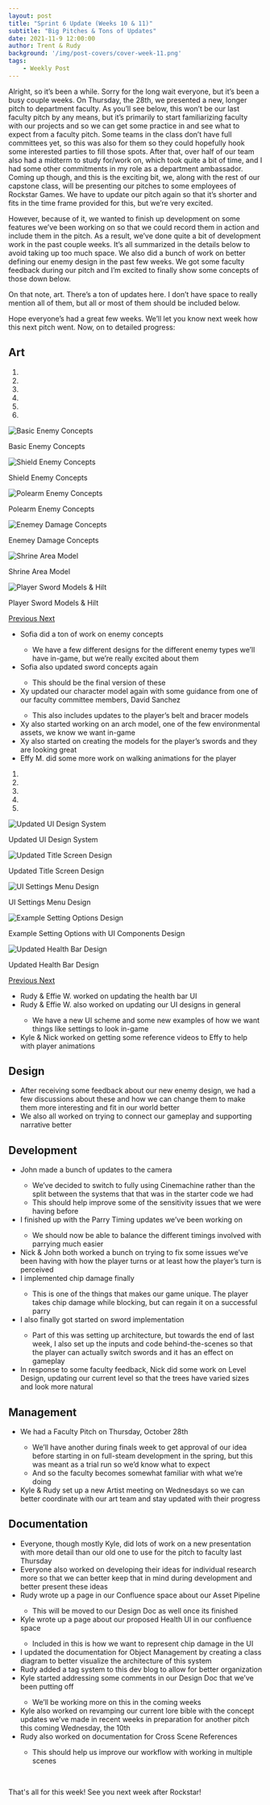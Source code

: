 ```yaml
---
layout: post
title: "Sprint 6 Update (Weeks 10 & 11)"
subtitle: "Big Pitches & Tons of Updates"
date: 2021-11-9 12:00:00
author: Trent & Rudy
background: '/img/post-covers/cover-week-11.png'
tags: 
    - Weekly Post
---
```


Alright, so it’s been a while. Sorry for the long wait everyone, but it’s been a busy couple weeks. On Thursday, the 28th, we presented a new, longer pitch to department faculty. As you’ll see below, this won’t be our last faculty pitch by any means, but it’s primarily to start familiarizing faculty with our projects and so we can get some practice in and see what to expect from a faculty pitch. Some teams in the class don’t have full committees yet, so this was also for them so they could hopefully hook some interested parties to fill those spots. After that, over half of our team also had a midterm to study for/work on, which took quite a bit of time, and I had some other commitments in my role as a department ambassador. Coming up though, and this is the exciting bit, we, along with the rest of our capstone class, will be presenting our pitches to some employees of Rockstar Games. We have to update our pitch again so that it’s shorter and fits in the time frame provided for this, but we’re very excited. 

However, because of it, we wanted to finish up development on some features we’ve been working on so that we could record them in action and include them in the pitch. As a result, we’ve done quite a bit of development work in the past couple weeks. It’s all summarized in the details below to avoid taking up too much space. We also did a bunch of work on better defining our enemy design in the past few weeks. We got some faculty feedback during our pitch and I’m excited to finally show some concepts of those down below. 

On that note, art. There’s a ton of updates here. I don’t have space to really mention all of them, but all or most of them should be included below. 

Hope everyone’s had a great few weeks. We’ll let you know next week how this next pitch went. Now, on to detailed progress: 

## Art

<div class="row my-5">
    <div id="carouselExampleIndicators" class="carousel slide shadow rounded" data-ride="carousel">
        <ol class="carousel-indicators">
            <li data-target="#carouselExampleIndicators" data-slide-to="0" class="active"></li>
            <li data-target="#carouselExampleIndicators" data-slide-to="1"></li>
            <li data-target="#carouselExampleIndicators" data-slide-to="2"></li>
            <li data-target="#carouselExampleIndicators" data-slide-to="3"></li>
            <li data-target="#carouselExampleIndicators" data-slide-to="4"></li>
            <li data-target="#carouselExampleIndicators" data-slide-to="5"></li>
        </ol>
        <div class="carousel-inner">
            <div class="carousel-item active">
                <img class="d-block mx-auto" src="/img/posts/week11-fall/11_BasicEnemyConcepts.png"
                    alt="Basic Enemy Concepts">
                <div class="carousel-caption d-none d-md-block">
                    <p>Basic Enemy Concepts</p>
                </div>
            </div>
            <div class="carousel-item">
                <img class="d-block mx-auto" src="/img/posts/week11-fall/11_ShieldEnemyConcepts.png"
                    alt="Shield Enemy Concepts">
                <div class="carousel-caption d-none d-md-block">
                    <p>Shield Enemy Concepts</p>
                </div>
            </div>
            <div class="carousel-item">
                <img class="d-block mx-auto" src="/img/posts/week11-fall/11_PolearmEnemyConcepts.png"
                    alt="Polearm Enemy Concepts">
                <div class="carousel-caption d-none d-md-block">
                    <p>Polearm Enemy Concepts</p>
                </div>
            </div>
            <div class="carousel-item">
                <img class="d-block mx-auto" src="/img/posts/week11-fall/11_EnemyDamageConcepts.png"
                    alt="Enemey Damage Concepts">
                <div class="carousel-caption d-none d-md-block">
                    <p>Enemey Damage Concepts</p>
                </div>
            </div>
            <div class="carousel-item">
                <img class="d-block mx-auto" src="/img/posts/week11-fall/11_ShrineArea.png"
                    alt="Shrine Area Model">
                <div class="carousel-caption d-none d-md-block">
                    <p>Shrine Area Model</p>
                </div>
            </div>
            <div class="carousel-item">
                <img class="d-block mx-auto" src="/img/posts/week11-fall/11_PlayerSwordModels.png"
                    alt="Player Sword Models & Hilt">
                <div class="carousel-caption d-none d-md-block">
                    <p>Player Sword Models & Hilt</p>
                </div>
            </div>
        </div>
        <a class="carousel-control-prev" href="#carouselExampleIndicators" role="button" data-slide="prev">
            <span class="carousel-control-prev-icon" aria-hidden="true"></span>
            <span class="sr-only">Previous</span>
        </a>
        <a class="carousel-control-next" href="#carouselExampleIndicators" role="button" data-slide="next">
            <span class="carousel-control-next-icon" aria-hidden="true"></span>
            <span class="sr-only">Next</span>
        </a>
    </div>
</div>

<ul class="section-body mt-4">
    <li>Sofia did a ton of work on enemy concepts</li>
    <ul class="mt-2">
        <li>We have a few different designs for the different enemy types we’ll have in-game, but we’re really excited about them</li>
    </ul>
    <li>Sofia also updated sword concepts again</li>
    <ul class="mt-2">
        <li>This should be the final version of these</li>
    </ul>
    <li>Xy updated our character model again with some guidance from one of our faculty committee members, David Sanchez</li>
    <ul class="mt-2">
        <li>This also includes updates to the player’s belt and bracer models</li>
    </ul>
    <li>Xy also started working on an arch model, one of the few environmental assets, we know we want in-game</li>
    <li>Xy also started on creating the models for the player’s swords and they are looking great</li>
    <li>Effy M. did some more work on walking animations for the player</li>
</ul>

<div class="row my-5">
    <div id="carouselExampleIndicators1" class="carousel slide shadow rounded" data-ride="carousel">
        <ol class="carousel-indicators">
            <li data-target="#carouselExampleIndicators1" data-slide-to="0" class="active"></li>
            <li data-target="#carouselExampleIndicators1" data-slide-to="1"></li>
            <li data-target="#carouselExampleIndicators1" data-slide-to="2"></li>
            <li data-target="#carouselExampleIndicators1" data-slide-to="3"></li>
            <li data-target="#carouselExampleIndicators1" data-slide-to="4"></li>
        </ol>
        <div class="carousel-inner">
            <div class="carousel-item active">
                <img class="d-block mx-auto" src="/img/posts/week11-fall/11_UI_UpdatedDesignSystem.png"
                    alt="Updated UI Design System">
                <div class="carousel-caption d-none d-md-block">
                    <p>Updated UI Design System</p>
                </div>
            </div>
            <div class="carousel-item">
                <img class="d-block mx-auto" src="/img/posts/week11-fall/11_UI_UpdatedTitleScreenDesign.png"
                    alt="Updated Title Screen Design">
                <div class="carousel-caption d-none d-md-block">
                    <p>Updated Title Screen Design</p>
                </div>
            </div>
            <div class="carousel-item">
                <img class="d-block mx-auto" src="/img/posts/week11-fall/11_UI_SettingsMenuDesign.png"
                    alt="UI Settings Menu Design">
                <div class="carousel-caption d-none d-md-block">
                    <p>UI Settings Menu Design</p>
                </div>
            </div>
            <div class="carousel-item">
                <img class="d-block mx-auto" src="/img/posts/week11-fall/11_UI_ExampleSettingOptionsDesign.png"
                    alt="Example Setting Options Design">
                <div class="carousel-caption d-none d-md-block">
                    <p>Example Setting Options with UI Components Design</p>
                </div>
            </div>
            <div class="carousel-item">
                <img class="d-block mx-auto" src="/img/posts/week11-fall/11_UI_UpdatedHealthBarDesign.png"
                    alt="Updated Health Bar Design">
                <div class="carousel-caption d-none d-md-block">
                    <p>Updated Health Bar Design</p>
                </div>
            </div>
        </div>
        <a class="carousel-control-prev" href="#carouselExampleIndicators1" role="button" data-slide="prev">
            <span class="carousel-control-prev-icon" aria-hidden="true"></span>
            <span class="sr-only">Previous</span>
        </a>
        <a class="carousel-control-next" href="#carouselExampleIndicators1" role="button" data-slide="next">
            <span class="carousel-control-next-icon" aria-hidden="true"></span>
            <span class="sr-only">Next</span>
        </a>
    </div>
</div>

<ul class="section-body mt-4">
    <li>Rudy & Effie W. worked on updating the health bar UI</li>
    <li>Rudy & Effie W. also worked on updating our UI designs in general</li>
    <ul class="mt-2">
        <li>We have a new UI scheme and some new examples of how we want things like settings to look in-game</li>
    </ul>
    <li>Kyle & Nick worked on getting some reference videos to Effy to help with player animations</li>
</ul>

## Design

<ul class="section-body mt-4">
    <li>After receiving some feedback about our new enemy design, we had a few discussions about these and how we can change them to make them more interesting and fit in our world better</li>
    <li>We also all worked on trying to connect our gameplay and supporting narrative better</li>
</ul>

## Development

<ul class="section-body mt-4">
    <li>John made a bunch of updates to the camera</li>
    <ul class="mt-2">
        <li>We’ve decided to switch to fully using Cinemachine rather than the split between the systems that that was in the starter code we had</li>
        <li>This should help improve some of the sensitivity issues that we were having before</li>
    </ul>
    <li>I finished up with the Parry Timing updates we’ve been working on</li>
    <ul class="mt-2">
        <li>We should now be able to balance the different timings involved with parrying much easier</li>
    </ul>
    <li>Nick & John both worked a bunch on trying to fix some issues we’ve been having with how the player turns or at least how the player’s turn is perceived</li>
    <li>I implemented chip damage finally</li>
    <ul class="mt-2">
        <li>This is one of the things that makes our game unique. The player takes chip damage while blocking, but can regain it on a successful parry</li>
    </ul>
    <li>I also finally got started on sword implementation</li>
    <ul class="mt-2">
        <li>Part of this was setting up architecture, but towards the end of last week, I also set up the inputs and code behind-the-scenes so that the player can actually switch swords and it has an effect on gameplay</li>
    </ul>
    <li>In response to some faculty feedback, Nick did some work on Level Design, updating our current level so that the trees have varied sizes and look more natural</li>
</ul>

## Management

<ul class="section-body mt-4">
    <li>We had a Faculty Pitch on Thursday, October 28th</li>
    <ul class="mt-2">
        <li>We’ll have another during finals week to get approval of our idea before starting in on full-steam development in the spring, but this was meant as a trial run so we’d know what to expect</li>
        <li>And so the faculty becomes somewhat familiar with what we’re doing</li>
    </ul>
    <li>Kyle & Rudy set up a new Artist meeting on Wednesdays so we can better coordinate with our art team and stay updated with their progress</li>
</ul>

## Documentation

<ul class="section-body mt-4">
    <li>Everyone, though mostly Kyle, did lots of work on a new presentation with more detail than our old one to use for the pitch to faculty last Thursday</li>
    <li>Everyone also worked on developing their ideas for individual research more so that we can better keep that in mind during development and better present these ideas</li>
    <li>Rudy wrote up a page in our Confluence space about our Asset Pipeline</li>
    <ul class="mt-2">   
        <li>This will be moved to our Design Doc as well once its finished</li>
    </ul>
    <li>Kyle wrote up a page about our proposed Health UI in our confluence space</li>
    <ul class="mt-2">   
        <li>Included in this is how we want to represent chip damage in the UI</li>
    </ul>
    <li>I updated the documentation for Object Management by creating a class diagram to better visualize the architecture of this system</li>
    <li>Rudy added a tag system to this dev blog to allow for better organization</li>
    <li>Kyle started addressing some comments in our Design Doc that we’ve been putting off</li>
    <ul class="mt-2">   
        <li>We’ll be working more on this in the coming weeks</li>
    </ul>
    <li>Kyle also worked on revamping our current lore bible with the concept updates we’ve made in recent weeks in preparation for another pitch this coming Wednesday, the 10th</li>
    <li>Rudy also worked on documentation for Cross Scene References</li>
    <ul class="mt-2">   
        <li>This should help us improve our workflow with working in multiple scenes</li>
    </ul>
</ul>

<br>

That's all for this week! See you next week after Rockstar!

<br>